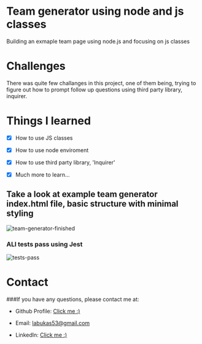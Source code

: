 # Team generator using node and js classes


Building an exmaple team page using node.js and focusing on js classes

# Challenges

There was quite few challanges in this project, one of them being, trying to figure out how to prompt follow up questions using third party library, inquirer.

# Things I learned

- [x] How to use JS classes
- [x] How to use node enviroment
- [x] How to use third party library, 'Inquirer'
- [x] Much more to learn...


## Take a look at example team generator index.html file, basic structure with minimal styling

![team-generator-finished](https://user-images.githubusercontent.com/87778570/216095270-5461d260-3c1a-4671-ac78-2a363b4aa8a9.png)



### ALl tests pass using Jest
![tests-pass](https://user-images.githubusercontent.com/87778570/216104314-98be282f-8e7a-4d43-8804-f6acacd16fc9.PNG)


# Contact

###If you have any questions, please contact me at:

- Github Profile: [Click me :)](https://github.com/JackLabukas)

- Email: labukas53@gmail.com

- LinkedIn: [Click me :)](https://www.linkedin.com/in/jack-labukas-5bb038b7/)
